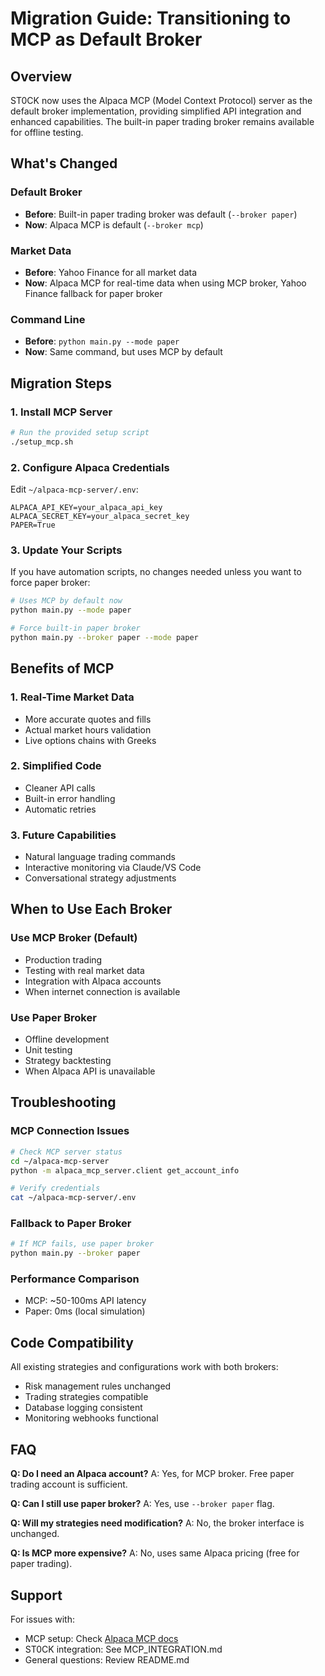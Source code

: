 # Migration Guide: Transitioning to MCP as Default Broker

## Overview
ST0CK now uses the Alpaca MCP (Model Context Protocol) server as the default broker implementation, providing simplified API integration and enhanced capabilities. The built-in paper trading broker remains available for offline testing.

## What's Changed

### Default Broker
- **Before**: Built-in paper trading broker was default (`--broker paper`)
- **Now**: Alpaca MCP is default (`--broker mcp`)

### Market Data
- **Before**: Yahoo Finance for all market data
- **Now**: Alpaca MCP for real-time data when using MCP broker, Yahoo Finance fallback for paper broker

### Command Line
- **Before**: `python main.py --mode paper`
- **Now**: Same command, but uses MCP by default

## Migration Steps

### 1. Install MCP Server
```bash
# Run the provided setup script
./setup_mcp.sh
```

### 2. Configure Alpaca Credentials
Edit `~/alpaca-mcp-server/.env`:
```env
ALPACA_API_KEY=your_alpaca_api_key
ALPACA_SECRET_KEY=your_alpaca_secret_key
PAPER=True
```

### 3. Update Your Scripts
If you have automation scripts, no changes needed unless you want to force paper broker:
```bash
# Uses MCP by default now
python main.py --mode paper

# Force built-in paper broker
python main.py --broker paper --mode paper
```

## Benefits of MCP

### 1. Real-Time Market Data
- More accurate quotes and fills
- Actual market hours validation
- Live options chains with Greeks

### 2. Simplified Code
- Cleaner API calls
- Built-in error handling
- Automatic retries

### 3. Future Capabilities
- Natural language trading commands
- Interactive monitoring via Claude/VS Code
- Conversational strategy adjustments

## When to Use Each Broker

### Use MCP Broker (Default)
- Production trading
- Testing with real market data
- Integration with Alpaca accounts
- When internet connection is available

### Use Paper Broker
- Offline development
- Unit testing
- Strategy backtesting
- When Alpaca API is unavailable

## Troubleshooting

### MCP Connection Issues
```bash
# Check MCP server status
cd ~/alpaca-mcp-server
python -m alpaca_mcp_server.client get_account_info

# Verify credentials
cat ~/alpaca-mcp-server/.env
```

### Fallback to Paper Broker
```bash
# If MCP fails, use paper broker
python main.py --broker paper
```

### Performance Comparison
- MCP: ~50-100ms API latency
- Paper: 0ms (local simulation)

## Code Compatibility

All existing strategies and configurations work with both brokers:
- Risk management rules unchanged
- Trading strategies compatible
- Database logging consistent
- Monitoring webhooks functional

## FAQ

**Q: Do I need an Alpaca account?**
A: Yes, for MCP broker. Free paper trading account is sufficient.

**Q: Can I still use paper broker?**
A: Yes, use `--broker paper` flag.

**Q: Will my strategies need modification?**
A: No, the broker interface is unchanged.

**Q: Is MCP more expensive?**
A: No, uses same Alpaca pricing (free for paper trading).

## Support

For issues with:
- MCP setup: Check [Alpaca MCP docs](https://github.com/alpacahq/alpaca-mcp-server)
- ST0CK integration: See MCP_INTEGRATION.md
- General questions: Review README.md